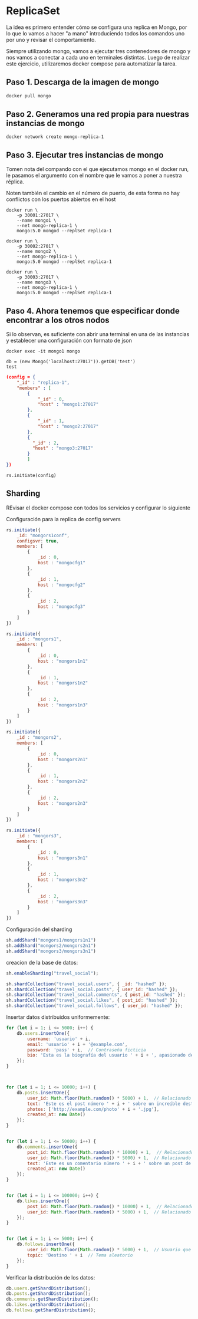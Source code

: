 # ReplicaSet

La idea es primero entender cómo se configura una replica en Mongo, por lo que lo vamos a hacer "a mano" introduciendo todos los comandos uno por uno y revisar el comportamiento.

Siempre utilizando mongo, vamos a ejecutar tres contenedores de mongo y nos vamos a conectar a cada uno en terminales distintas. Luego de realizar este ejercicio, utilizaremos docker compose para automatizar la tarea.

## Paso 1. Descarga de la imagen de mongo

``` bash
docker pull mongo
```

## Paso 2. Generamos una red propia para nuestras instancias de mongo

```
docker network create mongo-replica-1
```

## Paso 3. Ejecutar tres instancias de mongo

Tomen nota del compando con el que ejecutamos mongo en el docker run, le pasamos el argumento con el nombre que le vamos a poner a nuestra réplica.

Noten también el cambio en el número de puerto, de esta forma no hay conflictos con los puertos abiertos en el host

```
docker run \
    -p 30001:27017 \
    --name mongo1 \
    --net mongo-replica-1 \
    mongo:5.0 mongod --replSet replica-1
```

```
docker run \
    -p 30002:27017 \
    --name mongo2 \
    --net mongo-replica-1 \
    mongo:5.0 mongod --replSet replica-1
```

```
docker run \
    -p 30003:27017 \
    --name mongo3 \
    --net mongo-replica-1 \
    mongo:5.0 mongod --replSet replica-1
```

## Paso 4. Ahora tenemos que especificar donde encontrar a los otros nodos
Si lo observan, es suficiente con abrir una terminal en una de las instancias y establecer una configuración con formato de json

```
docker exec -it mongo1 mongo
```
```
db = (new Mongo('localhost:27017')).getDB('test')
test
```


``` json
(config = { 
    "_id" : "replica-1",
    "members" : [
        {
            "_id" : 0,
            "host" : "mongo1:27017"
        },
        {
            "_id" : 1,
            "host" : "mongo2:27017"
        },
        {
          "_id" : 2,
          "host" : "mongo3:27017"
        }
        ]
})
```

```
rs.initiate(config)
```


## Sharding

REvisar el docker compose con todos los servicios y configurar lo siguiente

Configuración para la replica de config servers
``` js
rs.initiate({
    _id: "mongors1conf", 
    configsvr: true, 
    members: [
        { 
            _id : 0, 
            host : "mongocfg1" 
        },
        { 
            _id : 1, 
            host : "mongocfg2" 
        }, 
        { 
            _id : 2, 
            host : "mongocfg3" 
        }
    ]
})
```

``` js
rs.initiate({
    _id : "mongors1", 
    members: [
        { 
            _id : 0, 
            host : "mongors1n1" 
        },
        { 
            _id : 1, 
            host : "mongors1n2" 
        },
        { 
            _id : 2, 
            host : "mongors1n3" 
        }
    ]
})
```

``` js
rs.initiate({
    _id : "mongors2", 
    members: [
        { 
            _id : 0, 
            host : "mongors2n1" 
        },
        { 
            _id : 1, 
            host : "mongors2n2" 
        },
        { 
            _id : 2, 
            host : "mongors2n3" 
        }
    ]
})
```

``` js
rs.initiate({
    _id : "mongors3", 
    members: [
        { 
            _id : 0, 
            host : "mongors3n1" 
        },
        { 
            _id : 1, 
            host : "mongors3n2" 
        },
        { 
            _id : 2, 
            host : "mongors3n3" 
        }
    ]
})
```




Configuración del sharding

``` js
sh.addShard("mongors1/mongors1n1")
sh.addShard("mongors2/mongors2n1")
sh.addShard("mongors3/mongors3n1")
```

creacion de la base de datos:

``` js
sh.enableSharding("travel_social");

sh.shardCollection("travel_social.users", { _id: "hashed" });
sh.shardCollection("travel_social.posts", { user_id: "hashed" });
sh.shardCollection("travel_social.comments", { post_id: "hashed" });
sh.shardCollection("travel_social.likes", { post_id: "hashed" });
sh.shardCollection("travel_social.follows", { user_id: "hashed" });
```



Insertar datos distribuidos uniformemente:

``` js
for (let i = 1; i <= 5000; i++) {
    db.users.insertOne({
        username: 'usuario' + i,
        email: 'usuario' + i + '@example.com',
        password: 'pass' + i,  // Contraseña ficticia
        bio: 'Esta es la biografía del usuario ' + i + ', apasionado de los viajes y aventuras por todo el mundo.'
    });
}



for (let i = 1; i <= 10000; i++) {
    db.posts.insertOne({
        user_id: Math.floor(Math.random() * 5000) + 1,  // Relacionado con un usuario aleatorio
        text: 'Este es el post número ' + i + ' sobre un increíble destino de viaje.',
        photos: ['http://example.com/photo' + i + '.jpg'],
        created_at: new Date()
    });
}


for (let i = 1; i <= 50000; i++) {
    db.comments.insertOne({
        post_id: Math.floor(Math.random() * 10000) + 1,  // Relacionado con un post aleatorio
        user_id: Math.floor(Math.random() * 5000) + 1,  // Relacionado con un usuario aleatorio
        text: 'Este es un comentario número ' + i + ' sobre un post de viajes.',
        created_at: new Date()
    });
}


for (let i = 1; i <= 100000; i++) {
    db.likes.insertOne({
        post_id: Math.floor(Math.random() * 10000) + 1,  // Relacionado con un post aleatorio
        user_id: Math.floor(Math.random() * 5000) + 1,  // Relacionado con un usuario aleatorio
    });
}


for (let i = 1; i <= 5000; i++) {
    db.follows.insertOne({
        user_id: Math.floor(Math.random() * 5000) + 1,  // Usuario que sigue
        topic: 'Destino ' + i  // Tema aleatorio
    });
}
```

Verificar la distribución de los datos:

``` js
db.users.getShardDistribution();
db.posts.getShardDistribution();
db.comments.getShardDistribution();
db.likes.getShardDistribution();
db.follows.getShardDistribution();
```

